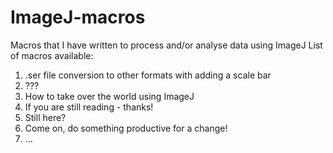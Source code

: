# ImageJ-macros
Macros that I have written to process and/or analyse data using ImageJ
List of macros available:
  1. .ser file conversion to other formats with adding a scale bar
  2. ???
  3. How to take over the world using ImageJ
  4. If you are still reading - thanks!
  5. Still here?
  6. Come on, do something productive for a change!
  7. ...
